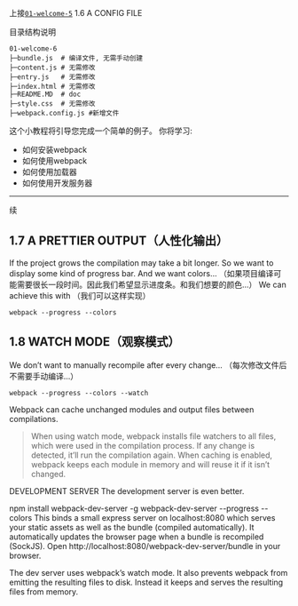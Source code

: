上接[`01-welcome-5`](/01-welcome-5 "welcome") 1.6 A CONFIG FILE

目录结构说明

```
01-welcome-6
├─bundle.js  # 编译文件, 无需手动创建
├─content.js # 无需修改
├─entry.js   # 无需修改    
├─index.html # 无需修改
├─README.MD  # doc
├─style.css  # 无需修改
├─webpack.config.js #新增文件
```

这个小教程将引导您完成一个简单的例子。
你将学习:
* 如何安装webpack
* 如何使用webpack
* 如何使用加载器
* 如何使用开发服务器

---------------------------------------

续
## 1.7 A PRETTIER OUTPUT（人性化输出）
If the project grows the compilation may take a bit longer. So we want to display some kind of progress bar. And we want colors…
（如果项目编译可能需要很长一段时间。因此我们希望显示进度条。和我们想要的颜色…）
We can achieve this with
（我们可以这样实现）

```shell
webpack --progress --colors
```

## 1.8 WATCH MODE（观察模式）
We don’t want to manually recompile after every change…
（每次修改文件后不需要手动编译...）

```shell
webpack --progress --colors --watch
```

Webpack can cache unchanged modules and output files between compilations.

> When using watch mode, webpack installs file watchers to all files, which were used in the compilation process. If any change is detected, it’ll run the compilation again. When caching is enabled, webpack keeps each module in memory and will reuse it if it isn’t changed.

DEVELOPMENT SERVER
The development server is even better.

npm install webpack-dev-server -g
webpack-dev-server --progress --colors
This binds a small express server on localhost:8080 which serves your static assets as well as the bundle (compiled automatically). It automatically updates the browser page when a bundle is recompiled (SockJS). Open http://localhost:8080/webpack-dev-server/bundle in your browser.

The dev server uses webpack’s watch mode. It also prevents webpack from emitting the resulting files to disk. Instead it keeps and serves the resulting files from memory.